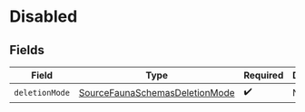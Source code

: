 # Disabled


## Fields

| Field                                                                                   | Type                                                                                    | Required                                                                                | Description                                                                             |
| --------------------------------------------------------------------------------------- | --------------------------------------------------------------------------------------- | --------------------------------------------------------------------------------------- | --------------------------------------------------------------------------------------- |
| `deletionMode`                                                                          | [SourceFaunaSchemasDeletionMode](../../models/shared/SourceFaunaSchemasDeletionMode.md) | :heavy_check_mark:                                                                      | N/A                                                                                     |
